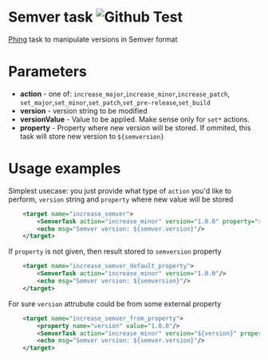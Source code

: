 # Semver task ![Github Test](https://github.com/pavlot/phing-task-semver/workflows/Github%20Test/badge.svg)
[Phing](https://www.phing.info/) task to manipulate versions in Semver format

# Parameters

- **action** - one of: `increase_major`,`increase_minor`,`increase_patch`, `set_major`,`set_minor`,`set_patch`,`set_pre-release`,`set_build`
- **version** - version string to be modified
- **versionValue** - Value to be applied. Make sense only for `set*` actions.
- **property** - Property where new version will be stored. If ommited, this task will store new version to `${semversion}`

# Usage examples

Simplest usecase: you just provide what type of `action` you'd like to perform, `version` string and `property` where new value will be stored

```xml
    <target name="increase_semver">
        <SemverTask action="increase_minor" version="1.0.0" property="semver.version"/>
        <echo msg="Semver version: ${semver.version}"/>
    </target>
```
If `property` is not given, then result stored to `semversion` property

```xml
    <target name="increase_semver_default_property">
        <SemverTask action="increase_minor" version="1.0.0"/>
        <echo msg="Semver version: ${semversion}"/>
    </target>
```
For sure `version` attrubute could be from some external property

```xml
    <target name="increase_semver_from_property">
        <property name="version" value="1.0.0"/>
        <SemverTask action="increase_minor" version="${version}" property="semver.version"/>
        <echo msg="Semver version: ${semver.version}"/>
    </target>
```

